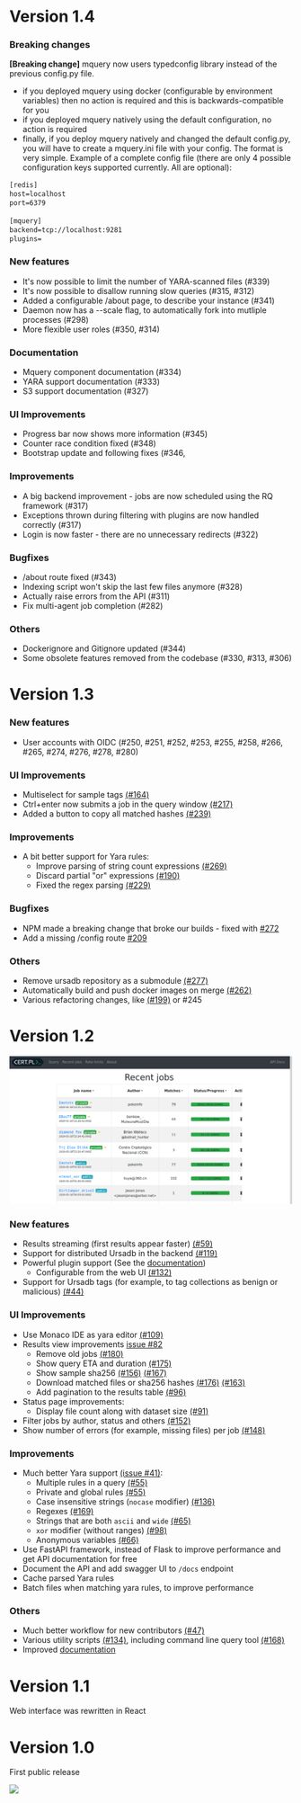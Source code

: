 # Version 1.4

### Breaking changes

**[Breaking change]** mquery now users typedconfig library instead of the previous config.py file.

 - if you deployed mquery using docker (configurable by environment variables)
   then no action is required and this is backwards-compatible for you
 - if you deployed mquery natively using the default configuration, no action is required
 - finally, if you deploy mquery natively and changed the default config.py, you will have to create a mquery.ini
   file with your config. The format is very simple. Example of a complete config file (there are only 4 possible
   configuration keys supported currently. All are optional):

```
[redis]
host=localhost
port=6379

[mquery]
backend=tcp://localhost:9281
plugins=
```

### New features

- It's now possible to limit the number of YARA-scanned files (#339)
- It's now possible to disallow running slow queries (#315, #312)
- Added a configurable /about page, to describe your instance (#341)
- Daemon now has a --scale flag, to automatically fork into mutliple processes (#298)
- More flexible user roles (#350, #314)

### Documentation

- Mquery component documentation (#334)
- YARA support documentation (#333)
- S3 support documentation (#327)

### UI Improvements

- Progress bar now shows more information (#345)
- Counter race condition fixed (#348)
- Bootstrap update and following fixes (#346, 

### Improvements

- A big backend improvement - jobs are now scheduled using the RQ framework (#317)
- Exceptions thrown during filtering with plugins are now handled correctly (#317)
- Login is now faster - there are no unnecessary redirects (#322)

### Bugfixes

- /about route fixed (#343)
- Indexing script won't skip the last few files anymore (#328)
- Actually raise errors from the API (#311)
- Fix multi-agent job completion (#282)

### Others

- Dockerignore and Gitignore updated (#344)
- Some obsolete features removed from the codebase (#330, #313, #306)


# Version 1.3

### New features

- User accounts with OIDC (#250, #251, #252, #253, #255, #258, #266, #265, #274, #276, #278, #280)

### UI Improvements

- Multiselect for sample tags [(#164)](https://github.com/CERT-Polska/mquery/pull/164)
- Ctrl+enter now submits a job in the query window [(#217)](https://github.com/CERT-Polska/mquery/pull/217)
- Added a button to copy all matched hashes [(#239)](https://github.com/CERT-Polska/mquery/pull/239)

### Improvements

- A bit better support for Yara rules:
    - Improve parsing of string count expressions [(#269)](https://github.com/CERT-Polska/mquery/pull/269)
    - Discard partial "or" expressions [(#190)](https://github.com/CERT-Polska/mquery/pull/190)
    - Fixed the regex parsing [(#229)](https://github.com/CERT-Polska/mquery/pull/229)

### Bugfixes

- NPM made a breaking change that broke our builds - fixed with [#272](https://github.com/CERT-Polska/mquery/pull/66)
- Add a missing /config route [#209](https://github.com/CERT-Polska/mquery/pull/209)

### Others

- Remove ursadb repository as a submodule [(#277)](https://github.com/CERT-Polska/mquery/pull/277)
- Automatically build and push docker images on merge [(#262)](https://github.com/CERT-Polska/mquery/pull/262)
- Various refactoring changes, like [(#199)](https://github.com/CERT-Polska/mquery/pull/199) or #245

# Version 1.2

![](./docs/interface-v1.2.gif)

### New features

- Results streaming (first results appear faster) [(#59)](https://github.com/CERT-Polska/mquery/pull/59)
- Support for distributed Ursadb in the backend [(#119)](https://github.com/CERT-Polska/mquery/pull/119)
- Powerful plugin support (See the [documentation](./docs/plugins.md))
    - Configurable from the web UI [(#132)](https://github.com/CERT-Polska/mquery/pull/132)
- Support for Ursadb tags (for example, to tag collections as benign or malicious) [(#44)](https://github.com/CERT-Polska/mquery/pull/44)

### UI Improvements

- Use Monaco IDE as yara editor [(#109)](https://github.com/CERT-Polska/mquery/pull/#109)
- Results view improvements [issue #82](https://github.com/CERT-Polska/mquery/issues/82)
    - Remove old jobs [(#180)](https://github.com/CERT-Polska/mquery/pull/#180)
    - Show query ETA and duration [(#175)](https://github.com/CERT-Polska/mquery/pull/175)
    - Show sample sha256 [(#156)](https://github.com/CERT-Polska/mquery/pull/156) [(#167)](https://github.com/CERT-Polska/mquery/pull/167)
    - Download matched files or sha256 hashes [(#176)](https://github.com/CERT-Polska/mquery/pull/#176) [(#163)](https://github.com/CERT-Polska/mquery/pull/#163)
    - Add pagination to the results table [(#96)](https://github.com/CERT-Polska/mquery/pull/#96)
- Status page improvements:
    - Display file count along with dataset size [(#91)](https://github.com/CERT-Polska/mquery/pull/#91)
- Filter jobs by author, status and others [(#152)](https://github.com/CERT-Polska/mquery/pull/#152)
- Show number of errors (for example, missing files) per job [(#148)](https://github.com/CERT-Polska/mquery/pull/#148)

### Improvements

- Much better Yara support [(issue #41)](https://github.com/CERT-Polska/mquery/issues/41):
    - Multiple rules in a query [(#55)](https://github.com/CERT-Polska/mquery/pull/55)
    - Private and global rules [(#55)](https://github.com/CERT-Polska/mquery/pull/55)
    - Case insensitive strings (`nocase` modifier) [(#136)](https://github.com/CERT-Polska/mquery/pull/136)
    - Regexes [(#169)](https://github.com/CERT-Polska/mquery/pull/169)
    - Strings that are both `ascii` and `wide` [(#65)](https://github.com/CERT-Polska/mquery/pull/65)
    - `xor` modifier (without ranges) [(#98)](https://github.com/CERT-Polska/mquery/pull/98)
    - Anonymous variables [(#66)](https://github.com/CERT-Polska/mquery/pull/66)
- Use FastAPI framework, instead of Flask to improve performance and get API documentation for free
- Document the API and add swagger UI to `/docs` endpoint
- Cache parsed Yara rules
- Batch files when matching yara rules, to improve performance

### Others

- Much better workflow for new contributors [(#47)](https://github.com/CERT-Polska/mquery/pull/47)
- Various utility scripts [(#134)](https://github.com/CERT-Polska/mquery/pull/134/), including
    command line query tool [(#168)](https://github.com/CERT-Polska/mquery/pull/168)
- Improved [documentation](https://cert-polska.github.io/mquery/)

# Version 1.1

Web interface was rewritten in React

# Version 1.0

First public release

![](./docs/mquery-web-ui.gif)
